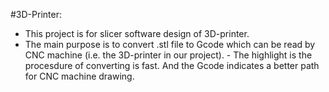 #3D-Printer:
  - This project is for slicer software design of 3D-printer. 
  - The main purpose is to convert .stl file to Gcode which can be read by CNC machine (i.e. the 3D-printer in our project).     - The highlight is the procesdure of converting is fast. And the Gcode indicates a better path for CNC machine drawing.
